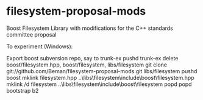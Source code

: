 filesystem-proposal-mods
========================

Boost Filesystem Library with modifications for the C++ standards committee proposal

To experiment (Windows):

  Export boost subversion repo, say to trunk-ex
  pushd trunk-ex
  delete boost/filesystem.hpp, boost/filesystem, libs/filesystem
  git clone git://github.com/Beman/filesystem-proposal-mods.git libs/filesystem
  pushd boost
  mklink filesystem.hpp ..\libs\filesystem\include\boost\filesystem.hpp
  mklink /d filesystem ..\libs\filesystem\include\boost\filesystem
  popd
  popd
  bootstrap
  b2
  